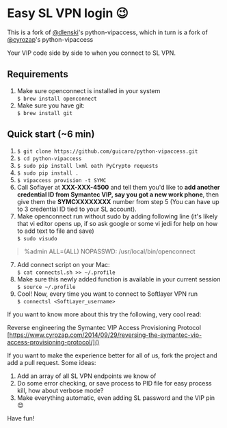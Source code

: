 # Easy SL VPN login 😉 
This is a fork of [@dlenski](https://github.com/dlenski/python-vipaccess)'s python-vipaccess, which in turn is a fork of  [@cyrozap](https://github.com/cyrozap/python-vipaccess)'s python-vipaccess

Your VIP code side by side to when you connect to SL VPN. 

## Requirements
1. Make sure openconnect is installed in your system  
`$ brew install openconnect`
1. Make sure you have git:  
`$ brew install git`

## Quick start (~6 min)
1. `$ git clone https://github.com/guicaro/python-vipaccess.git`
2. `$ cd python-vipaccess`
2. `$ sudo pip install lxml oath PyCrypto requests`
3. `$ sudo pip install .`
4. `$ vipaccess provision -t SYMC`
5. Call Soflayer at **XXX-XXX-4500** and tell them you'd like to **add another credential ID from Symantec VIP, say you got a new work phone**, then give them the **SYMCXXXXXXXX** number from step 5 (You can have up to 3 credential ID tied to your SL account). 
6. Make openconnect run without sudo by adding following line (it's likely that vi editor opens up, if so ask google or some vi jedi for help on how to add text to file and save)  
`$ sudo visudo`
>%admin  ALL=(ALL) NOPASSWD: /usr/local/bin/openconnect
7. Add connect script on your Mac:  
`$ cat connectsl.sh >> ~/.profile`
8. Make sure this newly added function is available in your current session  
`$ source ~/.profile`
9. Cool! Now, every time you want to connect to Softlayer VPN run  
`$ connectsl <SoftLayer_username>`

If you want to know more about this try the following, very cool read:

Reverse engineering the Symantec VIP Access Provisioning Protocol  
[https://www.cyrozap.com/2014/09/29/reversing-the-symantec-vip-access-provisioning-protocol/]()

If you want to make the experience better for all of us, fork the project and add a pull request. Some ideas:

1. Add an array of all SL VPN endpoints we know of
1. Do some error checking, or save process to PID file for easy process kill, how about verbose mode?
1. Make everything automatic, even adding SL password and the VIP pin 😊 

Have fun!
